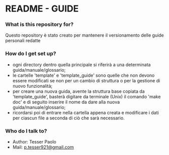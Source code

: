 # README - GUIDE #

### What is this repository for? ###
Questo repository è stato creato per mantenere il versionamento delle guide personali redatte

### How do I get set up? ###
* ogni directory dentro quella principale si riferirà a una determinata guida/manuale/glossario;
* le cartelle 'template' e 'template_guide' sono quelle che non devono essere modificati se non per un cambio di struttura o per la gestione di nuovo funzionalità;
* per creare una nuova guida, avente la struttura base copiata da 'template_guide', basterà digitare da terminale (Unix) il comando 'make doc' e di seguito inserire il nome da dare alla nuova guida/manuale/glossario;
* ricordarsi poi di entrare nella cartella appena creata e modificare i dati per ciascun file a seconda di ciò che sarà necessario.

### Who do I talk to? ###
* Author: Tesser Paolo
* Mail: p.tesser921@gmail.com